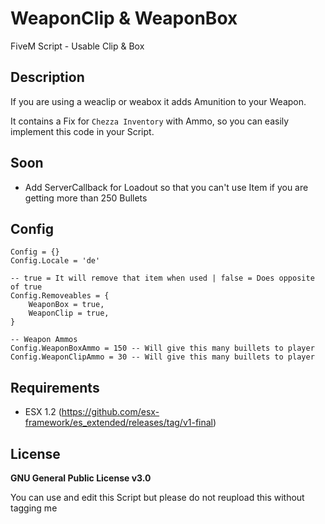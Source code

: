 # WeaponClip & WeaponBox
FiveM Script - Usable Clip & Box

## Description
If you are using a weaclip or weabox it adds Amunition to your Weapon.

It contains a Fix for `Chezza Inventory` with Ammo, so you can easily implement this code in your Script.

## Soon
* Add ServerCallback for Loadout so that you can't use Item if you are getting more than 250 Bullets

## Config
```
Config = {}
Config.Locale = 'de'

-- true = It will remove that item when used | false = Does opposite of true
Config.Removeables = {
	WeaponBox = true,
	WeaponClip = true,
}

-- Weapon Ammos
Config.WeaponBoxAmmo = 150 -- Will give this many buillets to player
Config.WeaponClipAmmo = 30 -- Will give this many buillets to player
```

## Requirements
* ESX 1.2 (https://github.com/esx-framework/es_extended/releases/tag/v1-final)

## License
**GNU General Public License v3.0**

You can use and edit this Script but please do not reupload this without tagging me

